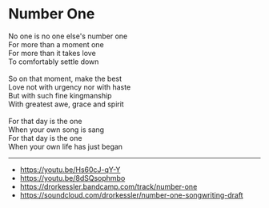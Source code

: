 # Number One

No one is no one else's number one\
For more than a moment one\
For more than it takes love\
To comfortably settle down\
\
So on that moment, make the best\
Love not with urgency nor with haste\
But with such fine kingmanship\
With greatest awe, grace and spirit\
\
For that day is the one\
When your own song is sang\
For that day is the one\
When your own life has just began

---
- https://youtu.be/Hs60cJ-qY-Y
- https://youtu.be/8dSQsophmbo
- https://drorkessler.bandcamp.com/track/number-one
- https://soundcloud.com/drorkessler/number-one-songwriting-draft

